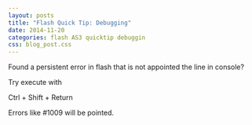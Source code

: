 ```yaml
---
layout: posts
title: "Flash Quick Tip: Debugging"
date: 2014-11-20
categories: flash AS3 quicktip debuggin
css: blog_post.css
---
```

Found a persistent error in flash that is not appointed the line in console?

Try execute with

Ctrl + Shift + Return

Errors like #1009 will be pointed.